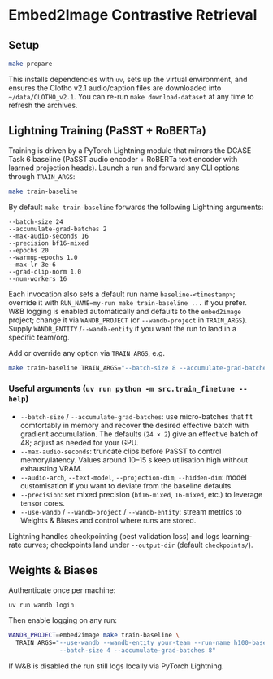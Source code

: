 # Embed2Image Contrastive Retrieval

## Setup

```bash
make prepare
```

This installs dependencies with `uv`, sets up the virtual environment, and
ensures the Clotho v2.1 audio/caption files are downloaded into
`~/data/CLOTHO_v2.1`. You can re-run `make download-dataset` at any time to
refresh the archives.

## Lightning Training (PaSST + RoBERTa)

Training is driven by a PyTorch Lightning module that mirrors the DCASE Task 6
baseline (PaSST audio encoder + RoBERTa text encoder with learned projection
heads). Launch a run and forward any CLI options through `TRAIN_ARGS`:

```bash
make train-baseline
```

By default `make train-baseline` forwards the following Lightning arguments:

```
--batch-size 24
--accumulate-grad-batches 2
--max-audio-seconds 16
--precision bf16-mixed
--epochs 20
--warmup-epochs 1.0
--max-lr 3e-6
--grad-clip-norm 1.0
--num-workers 16
```

Each invocation also sets a default run name `baseline-<timestamp>`; override it
with `RUN_NAME=my-run make train-baseline ...` if you prefer. W&B logging is
enabled automatically and defaults to the `embed2image` project; change it via
`WANDB_PROJECT` (or `--wandb-project` in `TRAIN_ARGS`). Supply `WANDB_ENTITY` /`--wandb-entity`
if you want the run to land in a specific team/org.

Add or override any option via `TRAIN_ARGS`, e.g.

```bash
make train-baseline TRAIN_ARGS="--batch-size 8 --accumulate-grad-batches 4"
```

### Useful arguments (`uv run python -m src.train_finetune --help`)

- `--batch-size` / `--accumulate-grad-batches`: use micro-batches that fit
  comfortably in memory and recover the desired effective batch with gradient
  accumulation. The defaults (`24 × 2`) give an effective batch of 48; adjust as
  needed for your GPU.
- `--max-audio-seconds`: truncate clips before PaSST to control memory/latency.
  Values around 10–15 s keep utilisation high without exhausting VRAM.
- `--audio-arch`, `--text-model`, `--projection-dim`, `--hidden-dim`: model
  customisation if you want to deviate from the baseline defaults.
- `--precision`: set mixed precision (`bf16-mixed`, `16-mixed`, etc.) to leverage
  tensor cores.
- `--use-wandb` / `--wandb-project` / `--wandb-entity`: stream metrics to
  Weights & Biases and control where runs are stored.

Lightning handles checkpointing (best validation loss) and logs learning-rate
curves; checkpoints land under `--output-dir` (default `checkpoints/`).

## Weights & Biases

Authenticate once per machine:

```bash
uv run wandb login
```

Then enable logging on any run:

```bash
WANDB_PROJECT=embed2image make train-baseline \
  TRAIN_ARGS="--use-wandb --wandb-entity your-team --run-name h100-baseline \
              --batch-size 4 --accumulate-grad-batches 8"
```

If W&B is disabled the run still logs locally via PyTorch Lightning.
